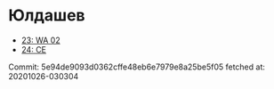 # Юлдашев
- [23: WA 02](23.md)
- [24: CE](24.md)

Commit: 5e94de9093d0362cffe48eb6e7979e8a25be5f05
 fetched at: 20201026-030304

